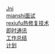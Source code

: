 [Jni](Jni.md)<br>
[mianshi面试](mianshi面试)<br>
[rexiufu热修复技术](rexiufu热修复技术.md)<br>
[即时通讯](即时通讯.md)<br>
[工作总结](总做总结.md)<br>
[计划](计划.md)<br>
[]()
[]()
